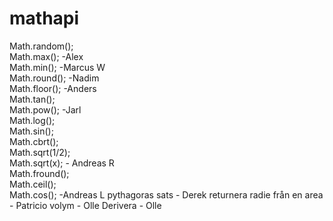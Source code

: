 # mathapi


Math.random();  
Math.max(); -Alex  
Math.min(); -Marcus W    
Math.round(); -Nadim  
Math.floor(); -Anders  
Math.tan();  
Math.pow(); -Jarl  
Math.log();  
Math.sin();  
Math.cbrt();  
Math.sqrt(1/2);  
Math.sqrt(x); - Andreas R  
Math.fround();  
Math.ceil();  
Math.cos(); -Andreas L 
pythagoras sats - Derek
returnera radie från en area - Patricio
volym - Olle
Derivera - Olle
